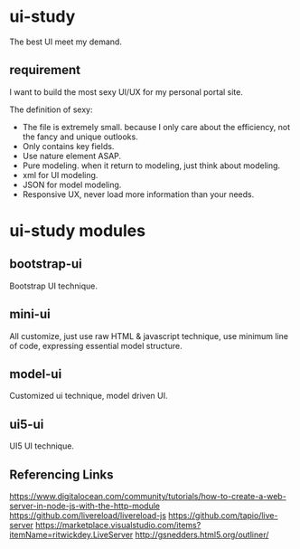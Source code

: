 # ui-study
The best UI meet my demand.
## requirement
I want to build the most sexy UI/UX for my personal portal site.

The definition of sexy:
* The file is extremely small. because I only care about the efficiency, not the fancy and unique outlooks.
 * Only contains key fields.
 * Use nature element ASAP.
* Pure modeling. when it return to modeling, just think about modeling.
 * xml for UI modeling.
 * JSON for model modeling.
* Responsive UX, never load more information than your needs.

# ui-study modules
## bootstrap-ui
Bootstrap UI technique.
## mini-ui
All customize, just use raw HTML & javascript technique, use minimum line of code, expressing essential model structure.
## model-ui
Customized ui technique, model driven UI.
## ui5-ui
UI5 UI technique.

## Referencing Links
https://www.digitalocean.com/community/tutorials/how-to-create-a-web-server-in-node-js-with-the-http-module
https://github.com/livereload/livereload-js
https://github.com/tapio/live-server
https://marketplace.visualstudio.com/items?itemName=ritwickdey.LiveServer
http://gsnedders.html5.org/outliner/